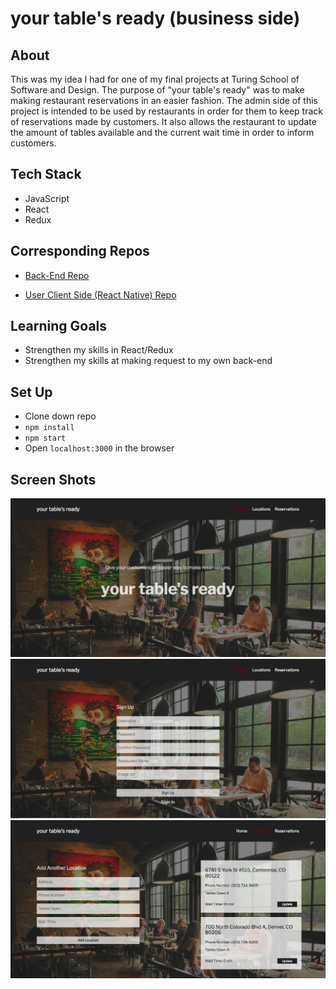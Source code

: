 # your table's ready (business side)

## About 

This was my idea I had for one of my final projects at Turing School of Software and Design. The purpose of "your table's ready" was to make making restaurant reservations in an easier fashion. The admin side of this project is intended to be used by restaurants in order for them to keep track of reservations made by customers. It also allows the restaurant to update the amount of tables available and the current wait time in order to inform customers. 

## Tech Stack 

* JavaScript 
* React
* Redux

## Corresponding Repos

* [Back-End Repo](https://github.com/nyssakeller/your-tables-ready-backend)

* [User Client Side (React Native) Repo](https://github.com/nyssakeller/your-tables-ready-native-app)

## Learning Goals

* Strengthen my skills in React/Redux
* Strengthen my skills at making request to my own back-end

## Set Up

* Clone down repo
* `npm install`
* `npm start`
* Open `localhost:3000` in the browser

## Screen Shots

![alt text](./src/images/screen2.png)
![alt text](./src/images/screen3.png)
![alt text](./src/images/screen1.png)
